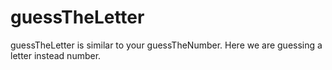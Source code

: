 # guessTheLetter
guessTheLetter is similar to your guessTheNumber. Here we are guessing a letter instead number.
